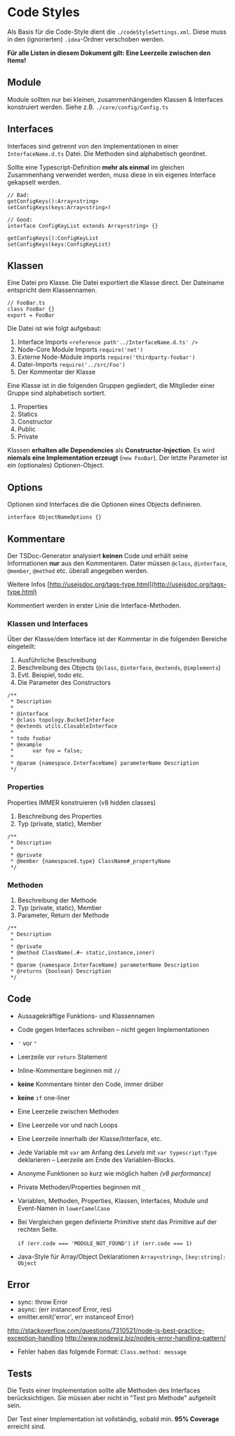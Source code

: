 # Code Styles

Als Basis für die Code-Style dient die  `./codeStyleSettings.xml`. Diese muss in den (ignorierten) `.idea`-Ordner verschoben werden.

__Für alle Listen in diesem Dokument gilt: Eine Leerzeile zwischen den Items!__

## Module

Module sollten nur bei kleinen, zusammenhängenden Klassen & Interfaces konstruiert werden. Siehe z.B. `./core/config/Config.ts`

## Interfaces

Interfaces sind getrennt von den Implementationen in einer `InterfaceName.d.ts` Datei.
Die Methoden sind alphabetisch geordnet.

Sollte eine Typescript-Definition __mehr als einmal__ im gleichen Zusammenhang verwendet werden, muss diese in ein eigenes Interface gekapselt werden.

```
// Bad:
getConfigKeys():Array<string>
setConfigKeys(keys:Array<string>)

// Good:
interface ConfigKeyList extends Array<string> {}

getConfigKeys():ConfigKeyList
setConfigKeys(keys:ConfigKeyList)

```

## Klassen

Eine Datei pro Klasse. Die Datei exportiert die Klasse direct. Der Dateiname entspricht dem Klassennamen.

```
// FooBar.ts
class FooBar {}
export = FooBar
```

Die Datei ist wie folgt aufgebaut:

1. Interface Imports `<reference path'../InterfaceName.d.ts' />`
2. Node-Core Module Imports `require('net')`
2. Externe Node-Module imports `require('thirdparty-foobar')`
3. Datei-Imports `require('../src/Foo')`
4. Der Kommentar der Klasse

Eine Klasse ist in die folgenden Gruppen gegliedert, die Mitglieder einer Gruppe sind alphabetisch sortiert.

1. Properties
2. Statics
3. Constructor
4. Public
5. Private


Klassen __erhalten alle Dependencies__ als __Constructor-Injection__. Es wird __niemals eine Implementation erzeugt__ (`new FooBar`). Der letzte Parameter ist ein (optionales) Optionen-Object.

## Options

Optionen sind Interfaces die die Optionen eines Objects definieren. 

`interface ObjectNameOptions {}`


## Kommentare

Der TSDoc-Generator analysiert __keinen__ Code und erhält seine Informationen __nur__ aus den Kommentaren.
Dater müssen `@class`, `@interface`, `@member`, `@method` etc. überall angegeben werden.

Weitere Infos [http://usejsdoc.org/tags-type.html](http://usejsdoc.org/tags-type.html)

Kommentiert werden in erster Linie die Interface-Methoden. 

### Klassen und Interfaces

Über der Klasse/dem Interface ist der Kommentar in die folgenden Bereiche eingeteilt:

1. Ausführliche Beschreibung
2. Beschreibung des Objects (`@class`, `@interface`, `@extends`, `@implements`)
3. Evtl. Beispiel, todo etc.
4. Die Parameter des Constructors

```
/**
 * Description
 *
 * @interface
 * @class topology.BucketInterface
 * @extends utils.ClosableInterface
 *
 * todo foobar
 * @example
 *		var foo = false;
 *
 * @param {namespace.InterfaceName} parameterName Description
 */
```

### Properties

Properties IMMER konstruieren (v8 hidden classes)

1. Beschreibung des Properties
2. Typ (private, static), Member

```
/**
 * Description
 *
 * @private
 * @member {namespaced.type} ClassName#_propertyName
 */
```

### Methoden

1. Beschreibung der Methode
2. Typ (private, static), Member
3. Parameter, Return der Methode

```
/**
 * Description
 *
 * @private
 * @method ClassName(.#~ static,instance,inner)
 *
 * @param {namespace.InterfaceName} parameterName Description
 * @returns {boolean} Description
 */
```

## Code

- Aussagekräftige Funktions- und Klassennamen
- Code gegen Interfaces schreiben – nicht gegen Implementationen
- `'` vor `"`
- Leerzeile vor `return` Statement
- Inline-Kommentare beginnen mit `// `
- __keine__ Kommentare hinter den Code, immer drüber
- __keine__ `if` one-liner
- Eine Leerzeile zwischen Methoden
- Eine Leerzeile vor und nach Loops
- Eine Leerzeile innerhalb der Klasse/Interface, etc.
- Jede Variable mit `var` am Anfang des _Levels_ mit `var typescript:Type` deklarieren – Leerzeile am Ende des Variablen-Blocks.
- Anonyme Funktionen so kurz wie möglich halten _(v8 performance)_
- Private Methoden/Properties beginnen mit `_`
- Variablen, Methoden, Properties, Klassen, Interfaces, Module und Event-Namen in `lowerCamelCase`
- Bei Vergleichen gegen definierte Primitive steht das Primitive auf der rechten Seite.

	`if (err.code === 'MODULE_NOT_FOUND')`
	`if (err.code === 1)`
- Java-Style für Array/Object Deklarationen `Array<string>`, `[key:string]: Object`

## Error

- sync: throw Error
- async: (err instanceof Error, res)
- emitter.emit('error', err instanceof Error)

http://stackoverflow.com/questions/7310521/node-js-best-practice-exception-handling
http://www.nodewiz.biz/nodejs-error-handling-pattern/

- Fehler haben das folgende Format: `Class.method: message`


## Tests

Die Tests einer Implementation sollte alle Methoden des Interfaces berücksichtigen. Sie müssen aber nicht in "Test pro Methode" aufgeteilt sein.

Der Test einer Implementation ist vollständig, sobald min. __95% Coverage__ erreicht sind.

